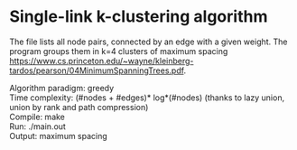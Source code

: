 # Single-link k-clustering algorithm

The file lists all node pairs, connected by an edge with a given weight. The program groups them in k=4 clusters of maximum spacing https://www.cs.princeton.edu/~wayne/kleinberg-tardos/pearson/04MinimumSpanningTrees.pdf.

Algorithm paradigm: greedy  
Time complexity: (#nodes + #edges)* log*(#nodes)  (thanks to lazy union, union by rank and path compression)  
Compile: make  
Run: ./main.out  
Output: maximum spacing
